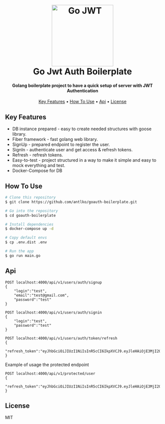 <h1 align="center">
    <br>
    <img src="https://miro.medium.com/v2/resize:fit:4800/format:webp/1*ovJrUZn9l-SXfEAWDpt2qQ.png"
         alt="Go JWT" width="200">
    <br>
    Go Jwt Auth Boilerplate
    <br>
</h1>

<h4 align="center">Golang boilerplate project to have a quick setup of server with JWT Authentication</h4>

<p align="center">
    <a href="#key-features">Key Features</a> •
    <a href="#how-to-use">How To Use</a> •
    <a href="#how-to-use">Api</a> •
    <a href="#license">License</a>
</p>

## Key Features

* DB instance prepared - easy to create needed structures with goose library.
* Fiber framework - fast golang web library.
* SignUp - prepared endpoint to register the user.
* SignIn - authenticate user and get access & refresh tokens.
* Refresh - refresh tokens.
* Easy-to-test - project structured in a way to make it simple and easy to mock everything and test.
* Docker-Compose for DB

## How To Use

```bash
# Clone this repository
$ git clone https://github.com/antlko/goauth-boilerplate.git

# Go into the repository
$ cd goauth-boilerplate

# Install dependencies
$ docker-compose up -d

# Copy default envs
$ cp .env.dist .env

# Run the app
$ go run main.go
```

## Api
```
POST localhost:4000/api/v1/users/auth/signup
{
    "login":"test",
    "email":"test@gmail.com",
    "password":"test"
}

POST localhost:4000/api/v1/users/auth/signin
{
    "login":"test",
    "password":"test"
}

POST localhost:4000/api/v1/users/auth/token/refresh
{
    "refresh_token":"eyJhbGciOiJIUzI1NiIsInR5cCI6IkpXVCJ9.eyJleHAiOjE3MjI2OTE4NjMsInVzZXJuYW1lIjoidGVzdDMifQ.7B2Epr9p46FUd088WfH1OxU2r0KelezMK2gDI4ZVX8Q"
}
```

Example of usage the protected endpoint
```
POST localhost:4000/api/v1/protected/user
{
    "refresh_token":"eyJhbGciOiJIUzI1NiIsInR5cCI6IkpXVCJ9.eyJleHAiOjE3MjI2OTE4NjMsInVzZXJuYW1lIjoidGVzdDMifQ.7B2Epr9p46FUd088WfH1OxU2r0KelezMK2gDI4ZVX8Q"
}
```

## License

MIT